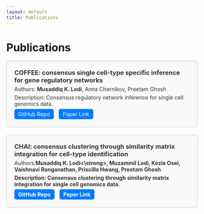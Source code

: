 ```yaml
---
layout: default
title: Publications
---
```


<style>
  :root {
    --text-color-light: #333; /* Text color for light background */
    --text-color-dark: #fff; /* Text color for dark background */
    --background-color-light: #f9f9f9; /* Background color for light mode */
    --background-color-dark: #333; /* Background color for dark mode */
    --border-color: #ccc; /* Border color */
  }

  .publication {
    padding: 20px;
    border: 1px solid var(--border-color);
    border-radius: 5px;
    margin-bottom: 20px;
    color: var(--text-color-light); /* Default text color for light background */
    background-color: var(--background-color-light); /* Default background color for light mode */
  }

  /* Adjust text and background color for dark mode */
  @media (prefers-color-scheme: dark) {
    .publication {
      color: var(--text-color-dark); /* Text color for dark background */
      background-color: var(--background-color-dark); /* Background color for dark mode */
    }
  }

  .publication h3 {
    margin: 0;
  }

  .publication p {
    margin: 5px 0;
  }

  .btn {
    display: inline-block;
    padding: 5px 10px;
    margin-right: 10px;
    background-color: #007bff; /* Button background color */
    color: #fff; /* Button text color */
    text-decoration: none;
    border-radius: 5px;
  }
</style>
<h1> Publications </h1>
<div class="publication">
  <h3>COFFEE: consensus single cell-type specific inference for gene regulatory networks </h3>
  <p>Authors: <strong>Musaddiq K. Lodi</strong>, Anna Chernikov, Preetam Ghosh</p>
  <p>Description: Consensus regulatory network inference for single cell genomics data. </p>
  <a href="https://github.com/lodimk2/coffee" class="btn" target="_blank">GitHub Repo</a>
  <a href="https://academic.oup.com/bib/article/25/6/bbae457/7765455" class="btn" target="_blank">Paper Link</a>
</div>

<div class="publication">
  <h3>CHAI: consensus clustering through similarity matrix integration for cell-type identification </h3>
  <p>Authors:<strong>Musaddiq K. Lodi<\strong>, Muzammil Lodi, Kezie Osei, Vaishnavi Ranganathan, Priscilla Hwang, Preetam Ghosh</p>
  <p>Description: Consensus clustering through similarity matrix integration for single cell genomics data.</p>
  <a href="https://github.com/lodimk2/chai" class="btn" target="_blank">GitHub Repo</a>
  <a href="https://academic.oup.com/bib/article/25/5/bbae411/7745034" class="btn" target="_blank">Paper Link</a>
</div>

<!-- Add more publication entries as needed -->
